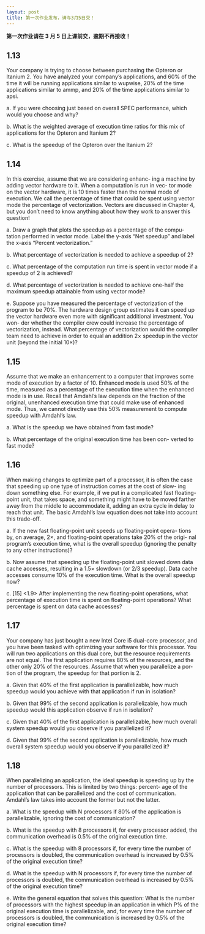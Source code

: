 ```yaml
---
layout: post
title: 第一次作业发布，请与3月5日交！
---
```



**第一次作业请在 3 月 5 日上课前交，逾期不再接收！**


## 1.13 

Your company is trying to choose between purchasing the Opteron or Itanium 2. You have analyzed your company’s applications, and 60% of the time it will be running applications similar to wupwise, 20% of the time applications similar to ammp, and 20% of the time applications similar to apsi.

a. If you were choosing just based on overall SPEC performance, which
would you choose and why?

b. What is the weighted average of execution time ratios for this mix of
applications for the Opteron and Itanium 2?

c. What is the speedup of the Opteron over the Itanium 2?



## 1.14 

In this exercise, assume that we are considering enhanc-
ing a machine by adding vector hardware to it. When a computation is run in vec-
tor mode on the vector hardware, it is 10 times faster than the normal mode of
execution. We call the percentage of time that could be spent using vector mode
the percentage of vectorization. Vectors are discussed in Chapter 4, but you don’t
need to know anything about how they work to answer this question!

a. Draw a graph that plots the speedup as a percentage of the compu-
tation performed in vector mode. Label the y-axis “Net speedup” and label
the x-axis “Percent vectorization.”

b. What percentage of vectorization is needed to achieve a speedup
of 2?

c. What percentage of the computation run time is spent in vector
mode if a speedup of 2 is achieved?

d. What percentage of vectorization is needed to achieve one-half
the maximum speedup attainable from using vector mode?

e. Suppose you have measured the percentage of vectorization of the
program to be 70%. The hardware design group estimates it can speed up the
vector hardware even more with significant additional investment. You won-
der whether the compiler crew could increase the percentage of vectorization,
instead. What percentage of vectorization would the compiler team need to
achieve in order to equal an addition 2× speedup in the vector unit (beyond
the initial 10×)?



## 1.15 

Assume that we make an enhancement to a computer that
improves some mode of execution by a factor of 10. Enhanced mode is used 50%
of the time, measured as a percentage of the execution time when the enhanced
mode is in use. Recall that Amdahl’s law depends on the fraction of the original,
unenhanced execution time that could make use of enhanced mode. Thus, we
cannot directly use this 50% measurement to compute speedup with Amdahl’s
law.

a. What is the speedup we have obtained from fast mode?

b. What percentage of the original execution time has been con-
verted to fast mode?


## 1.16 

When making changes to optimize part of a processor, it is
often the case that speeding up one type of instruction comes at the cost of slow-
ing down something else. For example, if we put in a complicated fast floating-
point unit, that takes space, and something might have to be moved farther away
from the middle to accommodate it, adding an extra cycle in delay to reach that
unit. The basic Amdahl’s law equation does not take into account this trade-off.

a. If the new fast floating-point unit speeds up floating-point opera-
tions by, on average, 2×, and floating-point operations take 20% of the origi-
nal program’s execution time, what is the overall speedup (ignoring the
penalty to any other instructions)?

b. Now assume that speeding up the floating-point unit slowed down
data cache accesses, resulting in a 1.5× slowdown (or 2/3 speedup). Data
cache accesses consume 10% of the execution time. What is the overall
speedup now?

c. [15] <1.9> After implementing the new floating-point operations, what
percentage of execution time is spent on floating-point operations? What percentage is spent on data cache accesses?


## 1.17 

Your company has just bought a new Intel Core i5 dual-core processor, and you have been tasked with optimizing your software for this
processor. You will run two applications on this dual core, but the resource
requirements are not equal. The first application requires 80% of the resources,
and the other only 20% of the resources. Assume that when you parallelize a por-
tion of the program, the speedup for that portion is 2.

a. Given that 40% of the first application is parallelizable, how
much speedup would you achieve with that application if run in isolation?

b. Given that 99% of the second application is parallelizable, how
much speedup would this application observe if run in isolation?

c. Given that 40% of the first application is parallelizable, how
much overall system speedup would you observe if you parallelized it?

d. Given that 99% of the second application is parallelizable, how
much overall system speedup would you observe if you parallelized it?


## 1.18 

When parallelizing an application, the ideal speedup is
speeding up by the number of processors. This is limited by two things: percent-
age of the application that can be parallelized and the cost of communication.
Amdahl’s law takes into account the former but not the latter.

a. What is the speedup with N processors if 80% of the application
is parallelizable, ignoring the cost of communication?

b. What is the speedup with 8 processors if, for every processor
added, the communication overhead is 0.5% of the original execution time.

c. What is the speedup with 8 processors if, for every time the number of processors is doubled, the communication overhead is increased by
0.5% of the original execution time?

d. What is the speedup with N processors if, for every time the
number of processors is doubled, the communication overhead is increased
by 0.5% of the original execution time?

e. Write the general equation that solves this question: What is the
number of processors with the highest speedup in an application in which P%
of the original execution time is parallelizable, and, for every time the number of processors is doubled, the communication is increased by 0.5% of the
original execution time?


